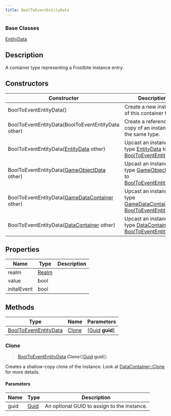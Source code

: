 ```yaml
---
title: BoolToEventEntityData
---
```

### Base Classes

[EntityData](EntityData)

## Description

A container type representing a Frostbite instance entry.

## Constructors

| Constructor                                                                      | Description                                                                                                                       |
| -------------------------------------------------------------------------------- | --------------------------------------------------------------------------------------------------------------------------------- |
| BoolToEventEntityData()                                                          | Create a new instance of this container type.                                                                                     |
| BoolToEventEntityData(BoolToEventEntityData other)                               | Create a reference copy of an instance of the same type.                                                                          |
| BoolToEventEntityData([EntityData](EntityData) other)                            | Upcast an instance of type [EntityData](EntityData) to [BoolToEventEntityData](BoolToEventEntityData).                            |
| BoolToEventEntityData([GameObjectData](GameObjectData) other)                    | Upcast an instance of type [GameObjectData](GameObjectData) to [BoolToEventEntityData](BoolToEventEntityData).                    |
| BoolToEventEntityData([GameDataContainer](GameDataContainer) other)              | Upcast an instance of type [GameDataContainer](GameDataContainer) to [BoolToEventEntityData](BoolToEventEntityData).              |
| BoolToEventEntityData([DataContainer](/vext/ref/shared/class/datacontainer) other) | Upcast an instance of type [DataContainer](/vext/ref/shared/class/datacontainer) to [BoolToEventEntityData](BoolToEventEntityData). |

## Properties

| Name        | Type           | Description |
| ----------- | -------------- | ----------- |
| realm       | [Realm](Realm) |             |
| value       | bool           |             |
| initalEvent | bool           |             |

## Methods

| Type                                           | Name            | Parameters                                     |
| ---------------------------------------------- | --------------- | ---------------------------------------------- |
| [BoolToEventEntityData](BoolToEventEntityData) | [Clone](#clone) | \[[Guid](/vext/ref/shared/class/guid) **guid**\] |

### Clone

> [BoolToEventEntityData](BoolToEventEntityData) **Clone**(\[[Guid](/vext/ref/shared/class/guid) **guid**\])

Creates a shallow-copy clone of the instance. Look at [DataContainer::Clone](/vext/ref/shared/class/datacontainer#clone) for more details.

#### Parameters

| Name | Type         | Description                                 |
| ---- | ------------ | ------------------------------------------- |
| guid | [Guid](Guid) | An optional GUID to assign to the instance. |
